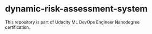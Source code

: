 # dynamic-risk-assessment-system
This repository is part of Udacity ML DevOps Engineer Nanodegree certification. 

